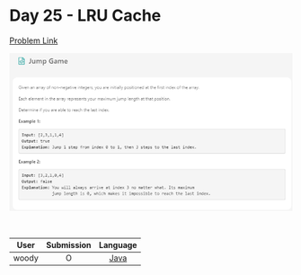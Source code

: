 # Day 25 - LRU Cache

[Problem Link](https://leetcode.com/problems/jump-game/)

![25-jump-game](../images/25-jump-game.png)

<br>

User  | Submission | Language
:--:  | :--------: | :-----:
woody | O          | [Java](./woody.md)